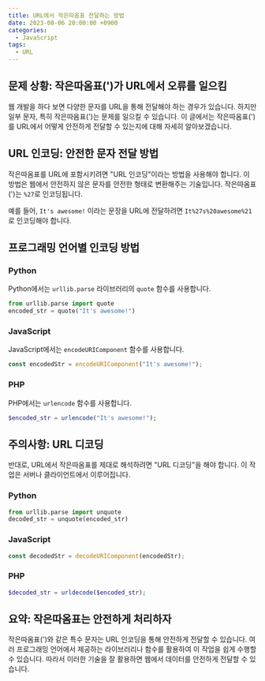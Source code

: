 ```yaml
---
title: URL에서 작은따옴표 전달하는 방법
date: 2023-08-06 20:00:00 +0900
categories:
  - JavaScript
tags:
  - URL
---
```


## 문제 상황: 작은따옴표(')가 URL에서 오류를 일으킴

웹 개발을 하다 보면 다양한 문자를 URL을 통해 전달해야 하는 경우가 있습니다. 하지만 일부 문자, 특히 작은따옴표(')는 문제를 일으킬 수 있습니다. 이 글에서는 작은따옴표(')를 URL에서 어떻게 안전하게 전달할 수 있는지에 대해 자세히 알아보겠습니다.

## URL 인코딩: 안전한 문자 전달 방법

작은따옴표를 URL에 포함시키려면 "URL 인코딩"이라는 방법을 사용해야 합니다. 이 방법은 웹에서 안전하지 않은 문자를 안전한 형태로 변환해주는 기술입니다. 작은따옴표(')는 `%27`로 인코딩됩니다.

예를 들어, `It's awesome!` 이라는 문장을 URL에 전달하려면 `It%27s%20awesome%21`로 인코딩해야 합니다.

## 프로그래밍 언어별 인코딩 방법

### Python

Python에서는 `urllib.parse` 라이브러리의 `quote` 함수를 사용합니다.

```python
from urllib.parse import quote
encoded_str = quote("It's awesome!")
```

### JavaScript

JavaScript에서는 `encodeURIComponent` 함수를 사용합니다.

```javascript
const encodedStr = encodeURIComponent("It's awesome!");
```

### PHP

PHP에서는 `urlencode` 함수를 사용합니다.

```php
$encoded_str = urlencode("It's awesome!");
```

## 주의사항: URL 디코딩

반대로, URL에서 작은따옴표를 제대로 해석하려면 "URL 디코딩"을 해야 합니다. 이 작업은 서버나 클라이언트에서 이루어집니다.

### Python

```python
from urllib.parse import unquote
decoded_str = unquote(encoded_str)
```

### JavaScript

```javascript
const decodedStr = decodeURIComponent(encodedStr);
```

### PHP

```php
$decoded_str = urldecode($encoded_str);
```

## 요약: 작은따옴표는 안전하게 처리하자

작은따옴표(')와 같은 특수 문자는 URL 인코딩을 통해 안전하게 전달할 수 있습니다. 여러 프로그래밍 언어에서 제공하는 라이브러리나 함수를 활용하여 이 작업을 쉽게 수행할 수 있습니다. 따라서 이러한 기술을 잘 활용하면 웹에서 데이터를 안전하게 전달할 수 있습니다.